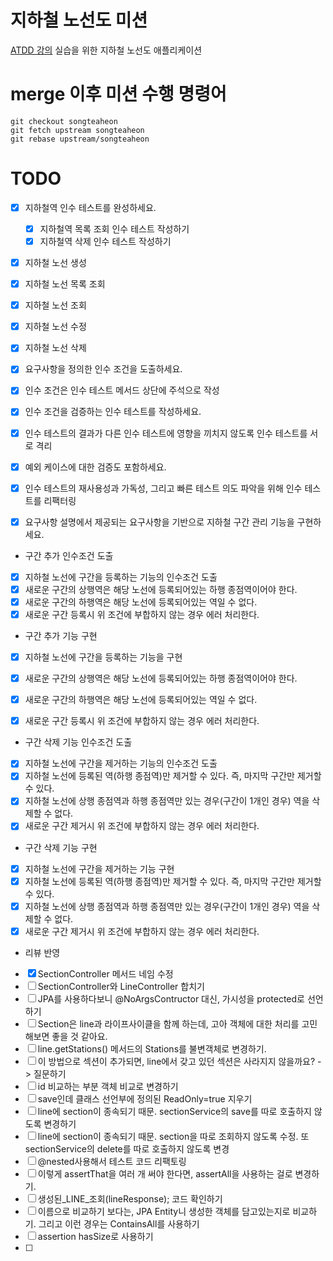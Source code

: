 # 지하철 노선도 미션
[ATDD 강의](https://edu.nextstep.camp/c/R89PYi5H) 실습을 위한 지하철 노선도 애플리케이션

# merge 이후 미션 수행 명령어
```
git checkout songteaheon  
git fetch upstream songteaheon  
git rebase upstream/songteaheon
```  


# TODO
- [x] 지하철역 인수 테스트를 완성하세요.
  - [x] 지하철역 목록 조회 인수 테스트 작성하기
  - [x] 지하철역 삭제 인수 테스트 작성하기

- [x] 지하철 노선 생성
- [x] 지하철 노선 목록 조회
- [x] 지하철 노선 조회
- [x] 지하철 노선 수정
- [x] 지하철 노선 삭제

- [x] 요구사항을 정의한 인수 조건을 도출하세요.
- [x] 인수 조건은 인수 테스트 메서드 상단에 주석으로 작성
- [x] 인수 조건을 검증하는 인수 테스트를 작성하세요.
- [x] 인수 테스트의 결과가 다른 인수 테스트에 영향을 끼치지 않도록 인수 테스트를 서로 격리
- [x] 예외 케이스에 대한 검증도 포함하세요.
- [x] 인수 테스트의 재사용성과 가독성, 그리고 빠른 테스트 의도 파악을 위해 인수 테스트를 리팩터링
- [x] 요구사항 설명에서 제공되는 요구사항을 기반으로 지하철 구간 관리 기능을 구현하세요.

- 구간 추가 인수조건 도출
- [x] 지하철 노선에 구간을 등록하는 기능의 인수조건 도출
- [x] 새로운 구간의 상행역은 해당 노선에 등록되어있는 하행 종점역이어야 한다.
- [x] 새로운 구간의 하행역은 해당 노선에 등록되어있는 역일 수 없다.
- [x] 새로운 구간 등록시 위 조건에 부합하지 않는 경우 에러 처리한다.

- 구간 추가 기능 구현
- [X] 지하철 노선에 구간을 등록하는 기능을 구현
- [X] 새로운 구간의 상행역은 해당 노선에 등록되어있는 하행 종점역이어야 한다.
- [X] 새로운 구간의 하행역은 해당 노선에 등록되어있는 역일 수 없다.
- [X] 새로운 구간 등록시 위 조건에 부합하지 않는 경우 에러 처리한다.


- 구간 삭제 기능 인수조건 도출
- [X] 지하철 노선에 구간을 제거하는 기능의 인수조건 도출
- [X] 지하철 노선에 등록된 역(하행 종점역)만 제거할 수 있다. 즉, 마지막 구간만 제거할 수 있다.
- [X] 지하철 노선에 상행 종점역과 하행 종점역만 있는 경우(구간이 1개인 경우) 역을 삭제할 수 없다.
- [X] 새로운 구간 제거시 위 조건에 부합하지 않는 경우 에러 처리한다.

- 구간 삭제 기능 구현
- [X] 지하철 노선에 구간을 제거하는 기능 구현
- [X] 지하철 노선에 등록된 역(하행 종점역)만 제거할 수 있다. 즉, 마지막 구간만 제거할 수 있다.
- [X] 지하철 노선에 상행 종점역과 하행 종점역만 있는 경우(구간이 1개인 경우) 역을 삭제할 수 없다.
- [X] 새로운 구간 제거시 위 조건에 부합하지 않는 경우 에러 처리한다.

- 리뷰 반영
- [X] SectionController 메서드 네임 수정
- [ ] SectionController와 LineController 합치기
- [ ] JPA를 사용하다보니 @NoArgsContructor 대신, 가시성을 protected로 선언하기
- [ ] Section은 line과 라이프사이클을 함께 하는데, 고아 객체에 대한 처리를 고민해보면 좋을 것 같아요.
- [ ] line.getStations() 메서드의 Stations를 불변객체로 변경하기.
- [ ] 이 방법으로 섹션이 추가되면, line에서 갖고 있던 섹션은 사라지지 않을까요?  -> 질문하기
- [ ] id 비교하는 부분 객체 비교로 변경하기
- [ ] save인데 클래스 선언부에 정의된 ReadOnly=true 지우기
- [ ] line에 section이 종속되기 때문. sectionService의 save를 따로 호출하지 않도록 변경하기
- [ ] line에 section이 종속되기 때문. section을 따로 조회하지 않도록 수정. 또 sectionService의 delete를 따로 호출하지 않도록 변경
- [ ] @nested사용해서 테스트 코드 리팩토링 
- [ ] 이렇게 assertThat을 여러 개 써야 한다면, assertAll을 사용하는 걸로 변경하기.
- [ ] 생성된_LINE_조회(lineResponse); 코드 확인하기
- [ ] 이름으로 비교하기 보다는, JPA Entity니 생성한 객체를 담고있는지로 비교하기. 그리고 이런 경우는 ContainsAll를 사용하기
- [ ] assertion hasSize로 사용하기
- [ ] 
